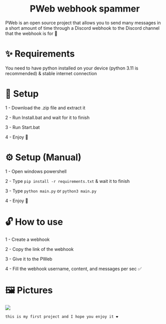 <h1 align="center"> PWeb webhook spammer </h1> 
PWeb is an open source project that allows you to send many messages in a short amount of time through a Discord webhook to the Discord channel that the webhook is for 👀

# ✨ Requirements
You need to have python installed on your device (python 3.11 is recommended) & stable internet connection

# 🔰 Setup
1 - Download the .zip file and extract it

2 - Run Install.bat and wait for it to finish

3 - Run Start.bat

4 - Enjoy 💫

# ⚙️ Setup (Manual)
1 - Open windows powershell

2 - Type `pip install -r requirements.txt` & wait it to finish

3 - Type `python main.py` or `python3 main.py`

4 - Enjoy 🎉


# 🔓 How to use
1 - Create a webhook

2 - Copy the link of the webhook

3 - Give it to the PWeb

4 - Fill the webhook username, content, and messages per sec ✅

# 🖼️ Pictures
![ ](https://cdn.discordapp.com/attachments/1092030523062366238/1123607306463105085/image.png)

`this is my first project and I hope you enjoy it ❤️ `



